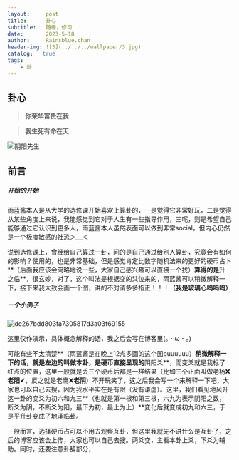 ```yaml
---
layout:     post
title:      卦心
subtitle:   随缘，修习
date:       2023-5-18
author:     Rainsblue.chan
header-img: ![3](../../../wallpaper/3.jpg)
catalog:   true
tags:
    - 卦
---
```

## 卦心
> **你荣华富贵在我**

> **我生死有命在天**

![阴阳先生](https://cdn.jsdelivr.net/gh/rainsbluechan/blogimage@main/img/%E9%98%B4%E9%98%B3%E5%85%88%E7%94%9F.jpg)

## 前言

##### 开始的开始

雨蓝酱本人是从大学的选修课开始喜欢上算卦的，一是觉得它非常好玩，二是觉得从某些角度上来说，我能感觉到它对于人生有一些指导作用，三呢，则是希望自己能够通过它认识到更多人，雨蓝酱本人虽然表面可以做到非常social，但内心仍然是一个极度敏感的社恐＞﹏＜

说到选修课上，曾经给自己算过一卦，问的是自己通过给别人算卦，究竟会有如何的影响？使用的，也是非常基础，但是感觉肯定比数字随机法来的更好的硬币占卜**（后面我应该会简略地说一些，大家自己感兴趣可以直接一个找）**算得的是**升之临**，很玄妙，对了，这个叫法是根据变的爻位来的，雨蓝酱可以稍微解释一下，接下来我大致会画一个图，讲的不对请多多指正！！！**（我是玻璃心呜呜呜）**

##### 一个小例子

![dc267bdd803fa7305817d3a03f69155](https://cdn.jsdelivr.net/gh/rainsbluechan/blogimage@main/img/dc267bdd803fa7305817d3a03f69155.jpg)

这里仅作演示，具体概念解释的话，我之后会写在博客里(。・ω・。)

可能有些不太清楚**（雨蓝酱是在晚上12点多画的这个图puuuuuu）**稍微解释一下的话，就是左边的叫做本卦，是硬币直接显现的**阴阳爻**，而变爻就是我标了红点的位置，这里一般就是丢三个硬币后都是一样结果（比如三个正面叫做老杨❌**老阳✔**，反之就是老鹰❌**老阴**）不开玩笑了，这之后我会写一个来解释一下吧，大家也可以自己去搜，因为我水平实在是有限（没有谦虚）。这里，我们看见地风升这一卦的变爻为初六和九三**（也就是第一根和第三根，六九为表示阴阳之数，断爻为阴，不断爻为阳，最下为初，最上为上）**变化后就变成初九和六三，于是乎升卦变成了地泽临卦。

一般而言，选择硬币占可以不用去观察互卦，但这里我就先不讲什么是互卦了，之后的博客应该会上传，大家也可以自己去搜。两爻变，主看本卦上爻，下爻为辅助。同时，还要注意卦辞部分，

